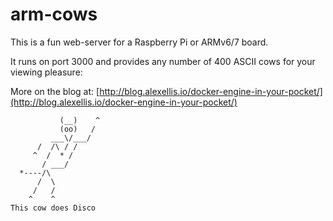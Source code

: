 # arm-cows

This is a fun web-server for a Raspberry Pi or ARMv6/7 board.

It runs on port 3000 and provides any number of 400 ASCII cows for your viewing pleasure:

More on the blog at: [http://blog.alexellis.io/docker-engine-in-your-pocket/](http://blog.alexellis.io/docker-engine-in-your-pocket/)


```
           (__)    ^
           (oo)   /
         ___\/___/
      /  /\ / /
     ^  /  * /
       / ___/
  *----/\
      /  \
     /   /
    ^    ^
This cow does Disco  
```
